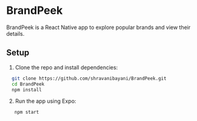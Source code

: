 # BrandPeek

BrandPeek is a React Native app to explore popular brands and view their details.

## Setup

1. Clone the repo and install dependencies:
```bash
  git clone https://github.com/shravanibayani/BrandPeek.git
  cd BrandPeek
  npm install 
```
2. Run the app using Expo:
```bash
   npm start
```
